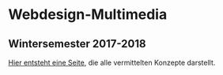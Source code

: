 # Webdesign-Multimedia
## Wintersemester 2017-2018

[Hier entsteht eine Seite](https://thames1990.github.io/webdesign-multimedia-2017-2018/), die alle vermittelten Konzepte darstellt.
